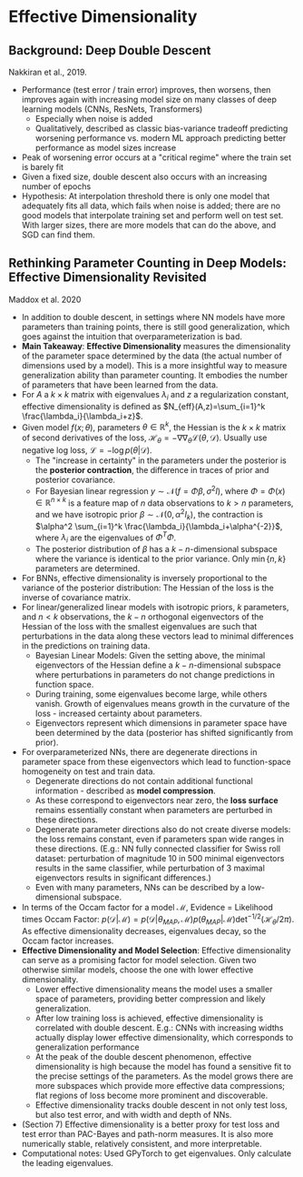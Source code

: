 # Effective Dimensionality

## Background: Deep Double Descent
Nakkiran et al., 2019.
* Performance (test error / train error) improves, then worsens, then improves again with increasing model size on many classes of deep learning models (CNNs, ResNets, Transformers)
    * Especially when noise is added
    * Qualitatively, described as classic bias-variance tradeoff predicting worsening performance vs. modern ML approach predicting better performance as model sizes increase
* Peak of worsening error occurs at a "critical regime" where the train set is barely fit
* Given a fixed size, double descent also occurs with an increasing number of epochs
* Hypothesis: At interpolation threshold there is only one model that adequately fits all data, which fails when noise is added; there are no good models that interpolate training set and perform well on test set. With larger sizes, there are more models that can do the above, and SGD can find them.

## Rethinking Parameter Counting in Deep Models: Effective Dimensionality Revisited
Maddox et al. 2020
* In addition to double descent, in settings where NN models have more parameters than training points, there is still good generalization, which goes against the intuition that overparameterization is bad.
* **Main Takeaway**: **Effective Dimensionality** measures the dimensionality of the parameter space determined by the data (the actual number of dimensions used by a model). This is a more insightful way to measure generalization ability than parameter counting. It embodies the number of parameters that have been learned from the data.
* For $A$ a $k\times k$ matrix with eigenvalues $\lambda_i$ and $z$ a regularization constant, effective dimensionality is defined as $N_{eff}(A,z)=\sum_{i=1}^k \frac{\lambda_i}{\lambda_i+z}$.
* Given model $f(x; \theta)$, parameters $\theta\in \mathbb{R}^k$, the Hessian is the $k\times k$ matrix of second derivatives of the loss, $\mathcal{H}_\theta = -\nabla \nabla_\theta \mathcal{L}(\theta, \mathcal{D})$. Usually use negative log loss, $\mathcal{L}=-\log p(\theta|\mathcal{D})$. 
    * The "increase in certainty" in the parameters under the posterior is the **posterior contraction**, the difference in traces of prior and posterior covariance.
    * For Bayesian linear regression $y\sim \mathcal{N}(f=\Phi \beta, \sigma^2 I)$, where $\Phi=\Phi(x)\in \mathbb{R}^{n\times k}$ is a feature map of $n$ data observations to $k>n$ parameters, and we have isotropic prior $\beta \sim \mathcal{N}(0, \alpha^2 I_k)$, the contraction is $\alpha^2 \sum_{i=1}^k \frac{\lambda_i}{\lambda_i+\alpha^{-2}}$, where $\lambda_i$ are the eigenvalues of $\Phi^T \Phi$. 
    * The posterior distribution of $\beta$ has a $k-n$-dimensional subspace where the variance is identical to the prior variance. Only $\min\{n,k\}$ parameters are determined.
* For BNNs, effective dimensionality is inversely proportional to the variance of the posterior distribution: The Hessian of the loss is the inverse of covariance matrix.
* For linear/generalized linear models with isotropic priors, $k$ parameters, and $n<k$ observations, the $k-n$ orthogonal eigenvectors of the Hessian of the loss with the smallest eigenvalues are such that perturbations in the data along these vectors lead to minimal differences in the predictions on training data.
    * Bayesian Linear Models: Given the setting above, the minimal eigenvectors of the Hessian define a $k-n$-dimensional subspace where perturbations in parameters do not change predictions in function space.
    * During training, some eigenvalues become large, while others vanish. Growth of eigenvalues means growth in the curvature of the loss - increased certainty about parameters.
    * Eigenvectors represent which dimensions in parameter space have been determined by the data (posterior has shifted significantly from prior).
* For overparameterized NNs, there are degenerate directions in parameter space from these eigenvectors which lead to function-space homogeneity on test and train data.
    * Degenerate directions do not contain additional functional information - described as **model compression**.
    * As these correspond to eigenvectors near zero, the **loss surface** remains essentially constant when parameters are perturbed in these directions.
    * Degenerate parameter directions also do not create diverse models: the loss remains constant, even if parameters span wide ranges in these directions. (E.g.: NN fully connected classifier for Swiss roll dataset: perturbation of magnitude 10 in 500 minimal eigenvectors results in the same classifier, while perturbation of 3 maximal eigenvectors results in significant differences.)
    * Even with many parameters, NNs can be described by a low-dimensional subspace.
* In terms of the Occam factor for a model $\mathcal{M}$, Evidence = Likelihood times Occam Factor: $p(\mathcal{D}|\mathcal{M})=p(\mathcal{D}|\theta_{MAP}, \mathcal{M})p(\theta_{MAP}|\mathcal{M})\det^{-1/2}(\mathcal{H}_\theta/2\pi)$. As effective dimensionality decreases, eigenvalues decay, so the Occam factor increases.
* **Effective Dimensionality and Model Selection**: Effective dimensionality can serve as a promising factor for model selection. Given two otherwise similar models, choose the one with lower effective dimensionality.
    * Lower effective dimensionality means the model uses a smaller space of parameters, providing better compression and likely generalization.
    * After low training loss is achieved, effective dimensionality is correlated with double descent. E.g.: CNNs with increasing widths actually display lower effective dimensionality, which corresponds to generalization performance
    * At the peak of the double descent phenomenon, effective dimensionality is high because the model has found a sensitive fit to the precise settings of the parameters. As the model grows there are more subspaces which provide more effective data compressions; flat regions of loss become more prominent and discoverable.
    * Effective dimensionality tracks double descent in not only test loss, but also test error, and with width and depth of NNs.
* (Section 7) Effective dimensionality is a better proxy for test loss and test error than PAC-Bayes and path-norm measures. It is also more numerically stable, relatively consistent, and more interpretable.
* Computational notes: Used GPyTorch to get eigenvalues. Only calculate the leading eigenvalues.